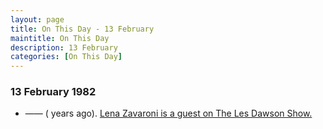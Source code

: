 ```yaml
---
layout: page
title: On This Day - 13 February
maintitle: On This Day
description: 13 February 
categories: [On This Day]
---
```


### 13 February 1982
* —— (<span id="age1"></span> years ago). [Lena Zavaroni is a guest on The Les Dawson Show.](/bbc%20television/1982/02/13/the-les-dawson-show.html)

<!-- Script for calculating number of years ago -->
<script>
var dob = '19820213';
var year = Number(dob.substr(0, 4));
var month = Number(dob.substr(4, 2)) - 1;
var day = Number(dob.substr(6, 2));
var today = new Date();
var age1 = today.getFullYear() - year;
if (today.getMonth() < month || (today.getMonth() == month && today.getDate() < day)) {
  age1--;
}
document.getElementById("age1").innerHTML=age1;
</script>

